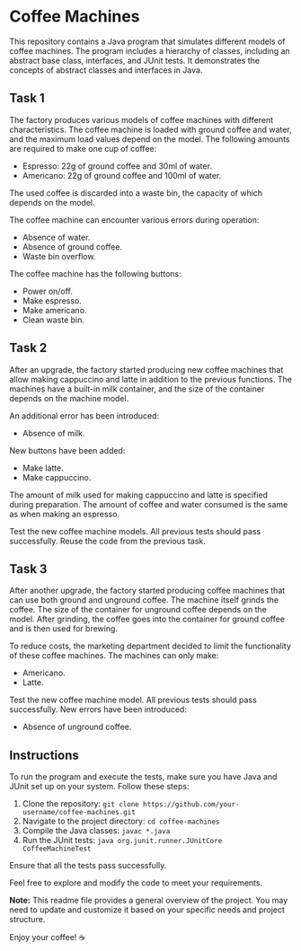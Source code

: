 # Coffee Machines

This repository contains a Java program that simulates different models of coffee machines. The program includes a hierarchy of classes, including an abstract base class, interfaces, and JUnit tests. It demonstrates the concepts of abstract classes and interfaces in Java.

## Task 1

The factory produces various models of coffee machines with different characteristics. The coffee machine is loaded with ground coffee and water, and the maximum load values depend on the model. The following amounts are required to make one cup of coffee:

- Espresso: 22g of ground coffee and 30ml of water.
- Americano: 22g of ground coffee and 100ml of water.

The used coffee is discarded into a waste bin, the capacity of which depends on the model.

The coffee machine can encounter various errors during operation:

- Absence of water.
- Absence of ground coffee.
- Waste bin overflow.

The coffee machine has the following buttons:

- Power on/off.
- Make espresso.
- Make americano.
- Clean waste bin.

## Task 2

After an upgrade, the factory started producing new coffee machines that allow making cappuccino and latte in addition to the previous functions. The machines have a built-in milk container, and the size of the container depends on the machine model.

An additional error has been introduced:

- Absence of milk.

New buttons have been added:

- Make latte.
- Make cappuccino.

The amount of milk used for making cappuccino and latte is specified during preparation. The amount of coffee and water consumed is the same as when making an espresso.

Test the new coffee machine models. All previous tests should pass successfully. Reuse the code from the previous task.

## Task 3

After another upgrade, the factory started producing coffee machines that can use both ground and unground coffee. The machine itself grinds the coffee. The size of the container for unground coffee depends on the model. After grinding, the coffee goes into the container for ground coffee and is then used for brewing.

To reduce costs, the marketing department decided to limit the functionality of these coffee machines. The machines can only make:

- Americano.
- Latte.

Test the new coffee machine model. All previous tests should pass successfully. New errors have been introduced:

- Absence of unground coffee.

## Instructions

To run the program and execute the tests, make sure you have Java and JUnit set up on your system. Follow these steps:

1. Clone the repository: `git clone https://github.com/your-username/coffee-machines.git`
2. Navigate to the project directory: `cd coffee-machines`
3. Compile the Java classes: `javac *.java`
4. Run the JUnit tests: `java org.junit.runner.JUnitCore CoffeeMachineTest`

Ensure that all the tests pass successfully.

Feel free to explore and modify the code to meet your requirements.

**Note:** This readme file provides a general overview of the project. You may need to update and customize it based on your specific needs and project structure.

Enjoy your coffee! ☕️
